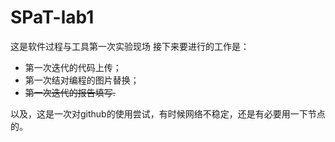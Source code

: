 # SPaT-lab1
这是软件过程与工具第一次实验现场 
接下来要进行的工作是：
- 第一次迭代的代码上传；
- 第一次结对编程的图片替换；
- ~~第一次迭代的报告填写.~~

以及，这是一次对github的使用尝试，有时候网络不稳定，还是有必要用一下节点的。